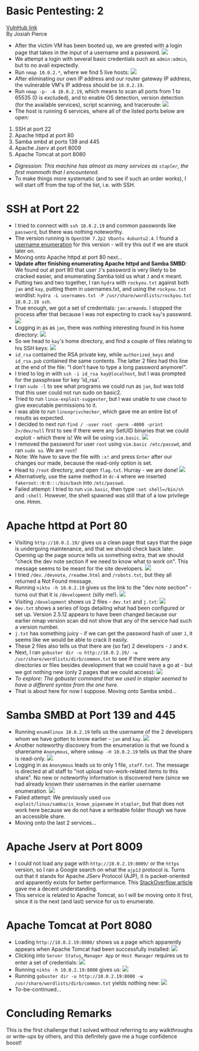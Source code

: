 # Basic Pentesting: 2
[VulnHub link](https://www.vulnhub.com/entry/basic-pentesting-2,241/)  
By Josiah Pierce  

* After the victim VM has been booted up, we are greeted with a login page that takes in the input of a username and a password.
![](/screenshots/basic-pentesting-2/loginInitial.jpg)
* We attempt a login with several basic credentials such as `admin:admin`, but to no avail expectedly.
* Run `nmap 10.0.2.*`, where we find 5 live hosts:
![](/screenshots/basic-pentesting-2/nmapScan.jpg)
* After eliminating our own IP address and our router gateway IP address, the vulnerable VM's IP address should be `10.0.2.19`.
* Run `nmap -p- -A 10.0.2.19`, which means to scan all ports from 1 to 65535 (0 is excluded), and to enable OS detection, version detection (for the available services), script scanning, and traceroute:
![](/screenshots/basic-pentesting-2/scanAllPortsandServiceVersions.jpg)
* The host is running 6 services, where all of the listed ports below are open:
1. SSH at port 22
2. Apache httpd at port 80
3. Samba smbd at ports 139 and 445
4. Apache Jserv at port 8009
5. Apache Tomcat at port 8080
* *Digression: This machine has almost as many services as `stapler`, the first mammoth that I encountered*.
* To make things more systematic (and to see if such an order works), I will start off from the top of the list, i.e. with SSH.

# SSH at Port 22
* I tried to connect with `ssh 10.0.2.19` and common passwords like `password`, but there was nothing noteworthy.
* The version running is `OpenSSH 7.2p2 Ubuntu 4ubuntu2.4`. I found a [username enumeration](https://www.exploit-db.com/exploits/40136) for this version - will try this out if we are stuck later on.
* Moving onto Apache httpd at port 80 next...
* **Update after finishing enumerating Apache httpd and Samba SMBD**: We found out at port 80 that user `J`'s password is very likely to be cracked easier, and enumerating Samba told us what `J` and `K` meant.
* Putting two and two together, I ran `hydra` with `rockyou.txt` against both `jan` and `kay`, putting them in usernames.txt, and using the `rockyou.txt` wordlist: `hydra -L usernames.txt -P /usr/share/wordlists/rockyou.txt 10.0.2.19 ssh`.
* True enough, we got a set of credentials: `jan:armando`. I stopped the process after that because I was not expecting to crack `kay`'s password.
![](/screenshots/basic-pentesting-2/hydraJanCredentials.jpg)
* Logging in as as `jan`, there was nothing interesting found in his home directory:
![](/screenshots/basic-pentesting-2/sshJanLogin.jpg)
* So we head to `kay`'s home directory, and find a couple of files relating to his SSH keys:
![](/screenshots/basic-pentesting-2/sshKayDirectory.jpg)
* `id_rsa` contained the RSA private key, while `authorized_keys` and `id_rsa.pub` contained the same contents. The latter 2 files had this line at the end of the file: "I don't have to type a long password anymore!".
* I tried to log in with `ssh -i id_rsa kay@localhost`, but I was prompted for the passphrase for key 'id_rsa'.
* I ran `sudo -l` to see what programs we could run as `jan`, but was told that this user could not run sudo on basic2.
* Tried to run `linux-exploit-suggester`, but I was unable to use `chmod` to give executable permissions to it.
* I was able to run `linuxprivchecker`, which gave me an entire list of results as expected.
* I decided to next run `find / -user root -perm -4000 -print 2>/dev/null` first to see if there were any SetUID binaries that we could exploit - which there is! We will be using `vim.basic`.
![](/screenshots/basic-pentesting-2/setUIDBinaries.jpg)
* I removed the password for user `root` using `vim.basic /etc/passwd`, and ran `sudo su`. We are `root`!
* Note: We have to save the file with `:x!` and press `Enter` after our changes our made, because the read-only option is set.
* Head to `/root` directory, and open `flag.txt`. Hurray - we are done!
![](/screenshots/basic-pentesting-2/flag.jpg)
* Alternatively, use the same method in `dc-4` where we inserted `fakeroot::0:0:::/bin/bash` into `/etc/passwd`.
* Failed attempt: I tried to run `vim.basic`, then type `:set shell=/bin/sh` and `:shell`. However, the shell spawned was still that of a low privilege one. Hmm.

# Apache httpd at Port 80
* Visiting `http://10.0.2.19/` gives us a clean page that says that the page is undergoing maintenance, and that we should check back later. Opening up the page source tells us something extra, that we should "check the dev note section if we need to know what to work on". This message seems to be meant for the site developers.
![](/screenshots/basic-pentesting-2/siteInitialLoad.jpg)
* I tried `/dev`. `/devnote`, `/readme.html` and `/robots.txt`, but they all returned a Not Found message.
* Running `nikto -h 10.0.2.19` gives us the link to the "dev note section" - turns out that it is `/development` (silly me!).
![](/screenshots/basic-pentesting-2/niktoScan.jpg)
* Visiting `/development` shows us 2 files - `dev.txt` and `j.txt`:
![](/screenshots/basic-pentesting-2/developmentDirectoryFiles.jpg)
* `dev.txt` shows a series of logs detailing what had been configured or set up. Version 2.5.12 appears to have been changed because our earlier nmap version scan did not show that any of the service had such a version number.
* `j.txt` has something juicy - if we can get the password hash of user `J`, it seems like we would be able to crack it easily.
* These 2 files also tells us that there are (so far) 2 developers - `J` and `K`.
* Next, I ran `gobuster dir -u http://10.0.2.19/ -w /usr/share/wordlists/dirb/common.txt` to see if there were any directories or files besides development that we could have a go at - but we got nothing new (only 2 pages that we could access):
![](/screenshots/basic-pentesting-2/gobusterPort80Scan.jpg)
* *To explore: The gobuster command that we used in stapler seemed to have a different syntax from the one here.*
* That is about here for now I suppose. Moving onto Samba smbd...

# Samba SMBD at Port 139 and 445
* Running `enum4linux 10.0.2.19` tells us the username of the 2 developers whom we have gotten to know earlier - `jan` and `kay`.
![](/screenshots/basic-pentesting-2/sambaUsernameEnum.jpg)
* Another noteworthy discovery from the enumeration is that we found a sharename `Anonymous`, where `smbmap -H 10.0.2.19` tells us that the share is read-only.
![](/screenshots/basic-pentesting-2/shareEnum.jpg)
* Logging in as `Anonymous` leads us to only 1 file, `staff.txt`. The message is directed at all staff to "not upload non-work-related items to this share". No new or noteworthy information is discovered here (since we had already known their usernames in the earlier username enumeration.
![](/screenshots/basic-pentesting-2/staffTxt.jpg)
* Failed attempt: We previously used `use exploit/linux/samba/is_known_pipename` in `stapler`, but that does not work here because we do not have a writeable folder though we have an accessible share.
* Moving onto the last 2 services...

# Apache Jserv at Port 8009
* I could not load any page with `http://10.0.2.19:8009/` or the `https` version, so I ran a Google search on what the `ajp13` protocol is. Turns out that it stands for Apache JServ Protocol (AJP), it is packet-oriented and apparently exists for better performance. This [StackOverflow article](https://stackoverflow.com/questions/21757694/what-is-ajp-protocol-used-for) gave me a decent understanding.
* This service is related to Apache Tomcat, so I will be moving onto it first, since it is the next (and last) service for us to enumerate.

# Apache Tomcat at Port 8080
* Loading `http://10.0.2.19:8080/` shows us a page which apparently appears when Apache Tomcat had been successfully installed:
![](/screenshots/basic-pentesting-2/apacheTomcatInstalled.jpg)
* Clicking into `Server Status`, `Manager App` or `Host Manager` requires us to enter a set of credentials:
![](/screenshots/basic-pentesting-2/tomcatLoginBox.jpg)
* Running `nikto -h 10.0.2.19:8080` gives us:
![](/screenshots/basic-pentesting-2/niktoScanTomcat.jpg)
* Running `gobuster dir -u http://10.0.2.19:8080 -w /usr/share/wordlists/dirb/common.txt` yields nothing new:
![](/screenshots/basic-pentesting-2/gobusterPort8080Scan.jpg)
* To-be-continued...

# Concluding Remarks
This is the first challenge that I solved without referring to any walkthroughs or write-ups by others, and this definitely gave me a huge confidence boost!
